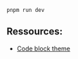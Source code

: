 ```
pnpm run dev
```

## Ressources:
- [Code block theme](http://172.24.58.84:4321/blog/commit-semantic)
